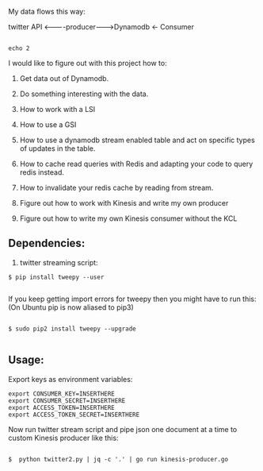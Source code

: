 
My data flows this way:

twitter API <----producer--->Dynamodb <- Consumer




```

echo 2
```

I would like to figure out with this project how to:

1. Get data out of Dynamodb.

2. Do something interesting with the data.

3. How to work with a LSI

4. How to use a GSI

5. How to use a dynamodb stream enabled table and act on specific
types of updates in the table.

6. How to cache read queries with Redis and adapting your code to query redis instead.

7. How to invalidate your redis cache by reading from stream.

8. Figure out how to work with Kinesis and write my own producer

9. Figure out how to write my own Kinesis consumer without the KCL


## Dependencies:


1. twitter streaming script:

```
$ pip install tweepy --user


```

If you keep getting import errors for tweepy then you might have to run this:
(On Ubuntu pip is now aliased to pip3)
```

$ sudo pip2 install tweepy --upgrade


```

## Usage:

Export keys as environment variables:

```
export CONSUMER_KEY=INSERTHERE
export CONSUMER_SECRET=INSERTHERE
export ACCESS_TOKEN=INSERTHERE
export ACCESS_TOKEN_SECRET=INSERTHERE
```

Now run twitter stream script and pipe json one document at a time to custom Kinesis producer
like this:

```

$  python twitter2.py | jq -c '.' | go run kinesis-producer.go

```
